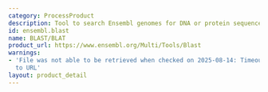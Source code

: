 ```yaml
---
category: ProcessProduct
description: Tool to search Ensembl genomes for DNA or protein sequences.
id: ensembl.blast
name: BLAST/BLAT
product_url: https://www.ensembl.org/Multi/Tools/Blast
warnings:
- 'File was not able to be retrieved when checked on 2025-08-14: Timeout connecting
  to URL'
layout: product_detail
---
```

